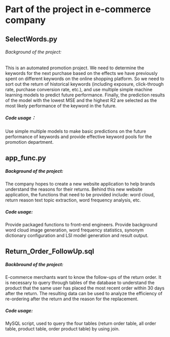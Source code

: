 # Part of the project in e-commerce company

## SelectWords.py
###### Background of the project: 
  This is an automated promotion project. 
  We need to determine the keywords for the next purchase based on the effects we have previously spent on different keywords on the online shopping platform.
  So we need to sort out the return of historical keywords (including exposure, click-through rate, purchase conversion rate, etc.), and use multiple simple machine learning models to predict future performance.
  Finally, the prediction results of the model with the lowest MSE and the highest R2 are selected as the most likely performance of the keyword in the future.
##### Code usage：
  Use simple multiple models to make basic predictions on the future performance of keywords and provide effective keyword pools for the promotion department.



## app_func.py
##### Background of the project:
  The company hopes to create a new website application to help brands understand the reasons for their returns.
  Behind this new website application, the functions that need to be provided include: word cloud, return reason text topic extraction, word frequency analysis, etc.
##### Code usage:
  Provide packaged functions to front-end engineers. 
  Provide background word cloud image generation, word frequency statistics, synonym dictionary configuration and LSI model generation and result output.


## Return_Order_FollowUp.sql
##### Backbround of the project:
  E-commerce merchants want to know the follow-ups of the return order.
  It is necessary to query through tables of the database to understand the product that the same user has placed the most recent order within 30 days after the return.
  The resulting data can be used to analyze the efficiency of re-ordering after the return and the reason for the replacement.
##### Code usage:
  MySQL script, used to query the four tables (return order table, all order table, product table, order product table) by using join.
